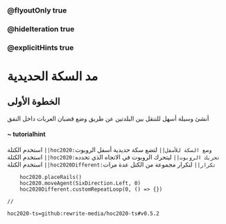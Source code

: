 ### @flyoutOnly true
### @hideIteration true
### @explicitHints true

# مد السكة الحديدية

## الخطوة الأولى
أنشئ وسيلة أسهل للتنقل بين البلدتين عن طريق وضع قضبان العربات داخل النفق

#### ~ tutorialhint 
استخدم الكتلة ``||hoc2020:وضع السكة للأسفل||`` لتضع سكة حديدية أسفل الروبوت استخدم الكتلة ``||hoc2020:تحريك الروبوت||`` ليتحرك الروبوت في الاتجاه الذي تحدده استخدم الكتلة ``||hoc2020Different:تكرار||`` لتكرار مجموعة من الكتل عدة مرات 

```ghost
    hoc2020.placeRails()
    hoc2020.moveAgent(SixDirection.Left, 0)
    hoc2020Different.customRepeatLoop(0, () => {})
```
```template
//
```
```package
hoc2020-ts=github:rewrite-media/hoc2020-ts#v0.5.2
```